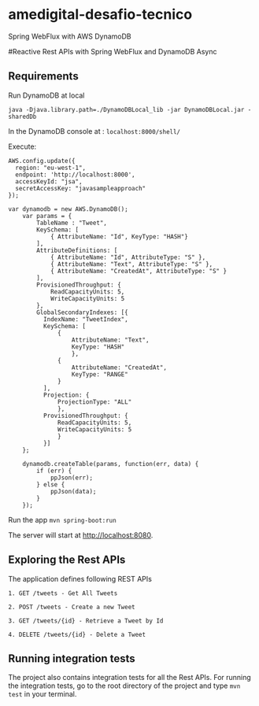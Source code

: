 # amedigital-desafio-tecnico
Spring WebFlux with AWS DynamoDB

#Reactive Rest APIs with Spring WebFlux and DynamoDB Async


## Requirements

Run DynamoDB at local

```
java -Djava.library.path=./DynamoDBLocal_lib -jar DynamoDBLocal.jar -sharedDb
```

In the DynamoDB console at : `localhost:8000/shell/`

Execute:
```
AWS.config.update({
  region: "eu-west-1",
  endpoint: 'http://localhost:8000',
  accessKeyId: "jsa",
  secretAccessKey: "javasampleapproach"
});

var dynamodb = new AWS.DynamoDB();
    var params = {
        TableName : "Tweet",
        KeySchema: [
            { AttributeName: "Id", KeyType: "HASH"}
        ],
        AttributeDefinitions: [
            { AttributeName: "Id", AttributeType: "S" },
            { AttributeName: "Text", AttributeType: "S" },
            { AttributeName: "CreatedAt", AttributeType: "S" }
        ],
        ProvisionedThroughput: {
            ReadCapacityUnits: 5,
            WriteCapacityUnits: 5
        },
        GlobalSecondaryIndexes: [{
          IndexName: "TweetIndex",
          KeySchema: [
              {
                  AttributeName: "Text",
                  KeyType: "HASH"
                  },
              {
                  AttributeName: "CreatedAt",
                  KeyType: "RANGE"
              }
          ],
          Projection: {
              ProjectionType: "ALL"
              },
          ProvisionedThroughput: {
              ReadCapacityUnits: 5,
              WriteCapacityUnits: 5
              }
          }]
    };

    dynamodb.createTable(params, function(err, data) {
        if (err) {
            ppJson(err);
        } else {
            ppJson(data);
        }
    });
```


Run the app `mvn spring-boot:run`


The server will start at <http://localhost:8080>.

## Exploring the Rest APIs

The application defines following REST APIs

```
1. GET /tweets - Get All Tweets

2. POST /tweets - Create a new Tweet

3. GET /tweets/{id} - Retrieve a Tweet by Id

4. DELETE /tweets/{id} - Delete a Tweet

```

## Running integration tests

The project also contains integration tests for all the Rest APIs. For running the integration tests, go to the root directory of the project and type `mvn test` in your terminal.

